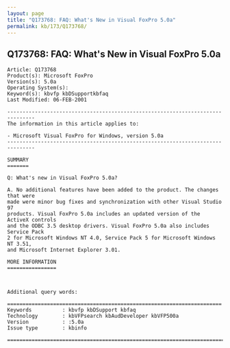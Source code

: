 ```yaml
---
layout: page
title: "Q173768: FAQ: What's New in Visual FoxPro 5.0a"
permalink: kb/173/Q173768/
---
```


## Q173768: FAQ: What's New in Visual FoxPro 5.0a

	Article: Q173768
	Product(s): Microsoft FoxPro
	Version(s): 5.0a
	Operating System(s): 
	Keyword(s): kbvfp kbDSupportkbfaq
	Last Modified: 06-FEB-2001
	
	-------------------------------------------------------------------------------
	The information in this article applies to:
	
	- Microsoft Visual FoxPro for Windows, version 5.0a 
	-------------------------------------------------------------------------------
	
	SUMMARY
	=======
	
	Q: What's new in Visual FoxPro 5.0a?
	
	A. No additional features have been added to the product. The changes that were
	made were minor bug fixes and synchronization with other Visual Studio 97
	products. Visual FoxPro 5.0a includes an updated version of the ActiveX controls
	and the ODBC 3.5 desktop drivers. Visual FoxPro 5.0a also includes Service Pack
	2 for Microsoft Windows NT 4.0, Service Pack 5 for Microsoft Windows NT 3.51,
	and Microsoft Internet Explorer 3.01.
	
	MORE INFORMATION
	================
	
	
	
	Additional query words:
	
	======================================================================
	Keywords          : kbvfp kbDSupport kbfaq
	Technology        : kbVFPsearch kbAudDeveloper kbVFP500a
	Version           : :5.0a
	Issue type        : kbinfo
	
	=============================================================================
	
